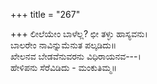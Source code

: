 +++
title = "267"

+++
ಲೀಲೆಯೇಂ ಬಾಳೆಲ್ಲ? ಛೀ ತಳ್ಳು ಹಾಸ್ಯವನು।  
ಬಾಲರೇಂ ನಾವಿನ್ನುಮೆನುತ ಪಲ್ಕಡಿದು॥  
ಖೇಲನವ ಬೇಡವೆನುವರನು ವಿಧಿರಾಯನವ---।  
ಹೇಳಿಪನು ಸೆರೆವಿಡಿದು - ಮಂಕುತಿಮ್ಮ॥  
